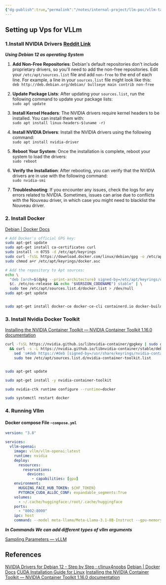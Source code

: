 ```yaml
---
{"dg-publish":true,"permalink":"/notes/internal-project/llm-poc/vllm-task/","title":"Setting Up Vllm in Compute engine"}
---
```


## Setting up Vps for VLLm
### 1.Install NVIDIA Drivers [Reddit Link](https://www.reddit.com/r/linux4noobs/comments/18n34c3/nvidia_drivers_for_debian_12_step_by_step/) 
***Using Debian 12 as operating System***

1. **Add Non-Free Repositories**: Debian's default repositories don't include proprietary drivers, so you'll need to add the non-free repositories. Edit your `/etc/apt/sources.list` file and add `non-free` to the end of each line. For example, a line in your `sources.list` file might look like this:  
    `deb http://deb.debian.org/debian/ bullseye main contrib non-free`
    
2. **Update Package Lists**: After updating your `sources.list`, run the following command to update your package lists:  
    `sudo apt update`
    
3. **Install Kernel Headers**: The NVIDIA drivers require kernel headers to be installed. You can install them with:  
    `sudo apt install linux-headers-$(uname -r)`
    
4. **Install NVIDIA Drivers**: Install the NVIDIA drivers using the following command:  
    `sudo apt install nvidia-driver`
    
5. **Reboot Your System**: Once the installation is complete, reboot your system to load the drivers:  
    `sudo reboot`
    
6. **Verify the Installation**: After rebooting, you can verify that the NVIDIA drivers are in use with the following command:  
    `sudo nvidia-smi`
    
7. **Troubleshooting**: If you encounter any issues, check the logs for any errors related to NVIDIA. Sometimes, issues can arise due to conflicts with the Nouveau driver, in which case you might need to blacklist the Nouveau driver.

### 2. Install Docker 
[Debian | Docker Docs](https://docs.docker.com/engine/install/debian/)

```sh
# Add Docker's official GPG key:
sudo apt-get update
sudo apt-get install ca-certificates curl
sudo install -m 0755 -d /etc/apt/keyrings
sudo curl -fsSL https://download.docker.com/linux/debian/gpg -o /etc/apt/keyrings/docker.asc
sudo chmod a+r /etc/apt/keyrings/docker.asc

# Add the repository to Apt sources:
echo \
  "deb [arch=$(dpkg --print-architecture) signed-by=/etc/apt/keyrings/docker.asc] https://download.docker.com/linux/debian \
  $(. /etc/os-release && echo "$VERSION_CODENAME") stable" | \
  sudo tee /etc/apt/sources.list.d/docker.list > /dev/null
sudo apt-get update


sudo apt-get install docker-ce docker-ce-cli containerd.io docker-buildx-plugin docker-compose-plugin
```
### 3. Install Nvidia Docker Toolkit
[Installing the NVIDIA Container Toolkit — NVIDIA Container Toolkit 1.16.0 documentation](https://docs.nvidia.com/datacenter/cloud-native/container-toolkit/latest/install-guide.html#configuring-docker)
```sh
curl -fsSL https://nvidia.github.io/libnvidia-container/gpgkey | sudo gpg --dearmor -o /usr/share/keyrings/nvidia-container-toolkit-keyring.gpg \
  && curl -s -L https://nvidia.github.io/libnvidia-container/stable/deb/nvidia-container-toolkit.list | \
    sed 's#deb https://#deb [signed-by=/usr/share/keyrings/nvidia-container-toolkit-keyring.gpg] https://#g' | \
    sudo tee /etc/apt/sources.list.d/nvidia-container-toolkit.list


sudo apt-get update

sudo apt-get install -y nvidia-container-toolkit

sudo nvidia-ctk runtime configure --runtime=docker

sudo systemctl restart docker
```

### 4. Running Vllm 
#### Docker compose File -`compose.yml`
```yml
version: "3.8"

services:
  vllm-openai:
    image: vllm/vllm-openai:latest
    runtime: nvidia
    deploy:
      resources:
        reservations:
          devices:
            - capabilities: [gpu]
    environment:
      HUGGING_FACE_HUB_TOKEN: ${HF_TOKEN}
      PYTORCH_CUDA_ALLOC_CONF: expandable_segments:True
    volumes:
      - ~/.cache/huggingface:/root/.cache/huggingface
    ports:
      - "8002:8000"
    ipc: host
    command: --model meta-llama/Meta-Llama-3.1-8B-Instruct --gpu-memory-utilization=.9
```

***In Commands We can add different types of vllm arguments***

[Sampling Parameters — vLLM](https://docs.vllm.ai/en/latest/dev/sampling_params.html)

## References

[NVIDIA Drivers for Debian 12 - Step by Step : r/linux4noobs](https://www.reddit.com/r/linux4noobs/comments/18n34c3/nvidia_drivers_for_debian_12_step_by_step/)
[Debian | Docker Docs](https://docs.docker.com/engine/install/debian/)
[CUDA Installation Guide for Linux](https://docs.nvidia.com/cuda/archive/12.4.1/cuda-installation-guide-linux/index.html#debian)
[Installing the NVIDIA Container Toolkit — NVIDIA Container Toolkit 1.16.0 documentation](https://docs.nvidia.com/datacenter/cloud-native/container-toolkit/latest/install-guide.html#configuring-docker)


